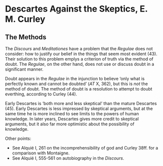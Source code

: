 # Descartes Against the Skeptics, E. M. Curley

## The Methods

The *Discours* and *Meditationes* have a problem that the *Regulae* does not consider: how to justify our belief in the things that seem most evident (43). Their solution to this problem emplys a criterion of truth via the method of doubt. The *Regulae*, on the other hand, does not use or discuss doubt in a significant manner.

Doubt appears in the *Regulae* in the injunction to believe ‘only what is perfectly known and cannot be doubted’ (*AT* X, 362), but this is *not* the method of doubt. The method of doubt is a resolution to attempt to doubt everthing, according to Curley (44).

Early Descartes is ‘both more and less skeptical’ than the mature Descartes (45). Early Descartes is less impressed by skeptical arguments, but at the same time he is more inclined to see limits to the powers of human knowledge. In later years, Descartes gives more credit to skeptical arguments, but it also far more optimistic about the possibility of knowledge.

Other points:

+ See Alquié I, 261 on the incomprehensibility of god and Curley 38ff. for a comparison with Montaigne.
+ See Alquié I, 555-561 on autobiography in the *Discours*.

